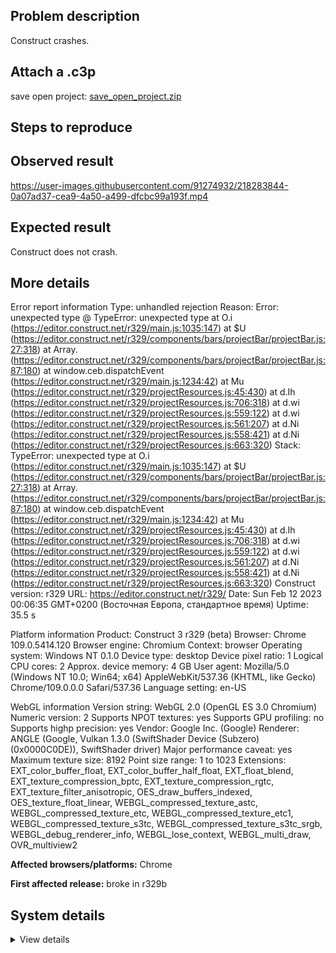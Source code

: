 ## Problem description

Construct crashes.

## Attach a .c3p

save open project: [save_open_project.zip](https://github.com/WilsonPercival/WilsonPercival/files/10714841/save_open_project.zip)

## Steps to reproduce



## Observed result

https://user-images.githubusercontent.com/91274932/218283844-0a07ad37-cea9-4a50-a499-dfcbc99a193f.mp4

## Expected result

Construct does not crash.

## More details

Error report information
Type: unhandled rejection
Reason: Error: unexpected type @ TypeError: unexpected type at O.i (https://editor.construct.net/r329/main.js:1035:147) at $U (https://editor.construct.net/r329/components/bars/projectBar/projectBar.js:27:318) at Array. (https://editor.construct.net/r329/components/bars/projectBar/projectBar.js:87:180) at window.ceb.dispatchEvent (https://editor.construct.net/r329/main.js:1234:42) at Mu (https://editor.construct.net/r329/projectResources.js:45:430) at d.Ih (https://editor.construct.net/r329/projectResources.js:706:318) at d.wi (https://editor.construct.net/r329/projectResources.js:559:122) at d.wi (https://editor.construct.net/r329/projectResources.js:561:207) at d.Ni (https://editor.construct.net/r329/projectResources.js:558:421) at d.Ni (https://editor.construct.net/r329/projectResources.js:663:320)
Stack: TypeError: unexpected type at O.i (https://editor.construct.net/r329/main.js:1035:147) at $U (https://editor.construct.net/r329/components/bars/projectBar/projectBar.js:27:318) at Array. (https://editor.construct.net/r329/components/bars/projectBar/projectBar.js:87:180) at window.ceb.dispatchEvent (https://editor.construct.net/r329/main.js:1234:42) at Mu (https://editor.construct.net/r329/projectResources.js:45:430) at d.Ih (https://editor.construct.net/r329/projectResources.js:706:318) at d.wi (https://editor.construct.net/r329/projectResources.js:559:122) at d.wi (https://editor.construct.net/r329/projectResources.js:561:207) at d.Ni (https://editor.construct.net/r329/projectResources.js:558:421) at d.Ni (https://editor.construct.net/r329/projectResources.js:663:320)
Construct version: r329
URL: https://editor.construct.net/r329/
Date: Sun Feb 12 2023 00:06:35 GMT+0200 (Восточная Европа, стандартное время)
Uptime: 35.5 s

Platform information
Product: Construct 3 r329 (beta)
Browser: Chrome 109.0.5414.120
Browser engine: Chromium
Context: browser
Operating system: Windows NT 0.1.0
Device type: desktop
Device pixel ratio: 1
Logical CPU cores: 2
Approx. device memory: 4 GB
User agent: Mozilla/5.0 (Windows NT 10.0; Win64; x64) AppleWebKit/537.36 (KHTML, like Gecko) Chrome/109.0.0.0 Safari/537.36
Language setting: en-US

WebGL information
Version string: WebGL 2.0 (OpenGL ES 3.0 Chromium)
Numeric version: 2
Supports NPOT textures: yes
Supports GPU profiling: no
Supports highp precision: yes
Vendor: Google Inc. (Google)
Renderer: ANGLE (Google, Vulkan 1.3.0 (SwiftShader Device (Subzero) (0x0000C0DE)), SwiftShader driver)
Major performance caveat: yes
Maximum texture size: 8192
Point size range: 1 to 1023
Extensions: EXT_color_buffer_float, EXT_color_buffer_half_float, EXT_float_blend, EXT_texture_compression_bptc, EXT_texture_compression_rgtc, EXT_texture_filter_anisotropic, OES_draw_buffers_indexed, OES_texture_float_linear, WEBGL_compressed_texture_astc, WEBGL_compressed_texture_etc, WEBGL_compressed_texture_etc1, WEBGL_compressed_texture_s3tc, WEBGL_compressed_texture_s3tc_srgb, WEBGL_debug_renderer_info, WEBGL_lose_context, WEBGL_multi_draw, OVR_multiview2

**Affected browsers/platforms:** Chrome

**First affected release:** broke in r329b

## System details

<details><summary>View details</summary>

Platform information
Product: Construct 3 r329 (beta)
Browser: Chrome 109.0.5414.120
Browser engine: Chromium
Context: browser
Operating system: Windows NT 0.1.0
Device type: desktop
Device pixel ratio: 1
Logical CPU cores: 2
Approx. device memory: 4 GB
User agent: Mozilla/5.0 (Windows NT 10.0; Win64; x64) AppleWebKit/537.36 (KHTML, like Gecko) Chrome/109.0.0.0 Safari/537.36
Language setting: en-US

Local storage
Storage quota (approx): 59 gb
Storage usage (approx): 167 mb (0.3%)
Persistant storage: No

Browser support notes
This list contains missing features that are not required, but could improve performance or user experience if supported.

UI effects are disabled in settings.
WebGL indicates a major performance caveat. It is probably using software rendering.
WebGL information
Version string: WebGL 2.0 (OpenGL ES 3.0 Chromium)
Numeric version: 2
Supports NPOT textures: yes
Supports GPU profiling: no
Supports highp precision: yes
Vendor: Google Inc. (Google)
Renderer: ANGLE (Google, Vulkan 1.3.0 (SwiftShader Device (Subzero) (0x0000C0DE)), SwiftShader driver)
Major performance caveat: yes
Maximum texture size: 8192
Point size range: 1 to 1023
Extensions:

EXT_color_buffer_float
EXT_color_buffer_half_float
EXT_float_blend
EXT_texture_compression_bptc
EXT_texture_compression_rgtc
EXT_texture_filter_anisotropic
OES_draw_buffers_indexed
OES_texture_float_linear
WEBGL_compressed_texture_astc
WEBGL_compressed_texture_etc
WEBGL_compressed_texture_etc1
WEBGL_compressed_texture_s3tc
WEBGL_compressed_texture_s3tc_srgb
WEBGL_debug_renderer_info
WEBGL_lose_context
WEBGL_multi_draw
OVR_multiview2
Audio information
System sample rate: 48000 Hz
Output channels: 2
Output interpretation: speakers
Supported decode formats:

WebM Opus (audio/webm; codecs=opus)
Ogg Opus (audio/ogg; codecs=opus)
WebM Vorbis (audio/webm; codecs=vorbis)
Ogg Vorbis (audio/ogg; codecs=vorbis)
MPEG-4 AAC (audio/mp4; codecs=mp4a.40.5)
MP3 (audio/mpeg)
FLAC (audio/flac)
PCM WAV (audio/wav; codecs=1)
Supported encode formats:

WebM Opus (audio/webm; codecs=opus)
Video information
Supported decode formats:

WebM AV1 (video/webm; codecs=av01.0.00M.08)
MP4 AV1 (video/mp4; codecs=av01.0.00M.08)
WebM VP9 (video/webm; codecs=vp9)
WebM VP8 (video/webm; codecs=vp8)
Ogg Theora (video/ogg; codecs=theora)
H.264 (video/mp4; codecs=avc1.42E01E)
Supported encode formats:

WebM VP9 (video/webm; codecs=vp9)
WebM VP8 (video/webm; codecs=vp8)

</details>
